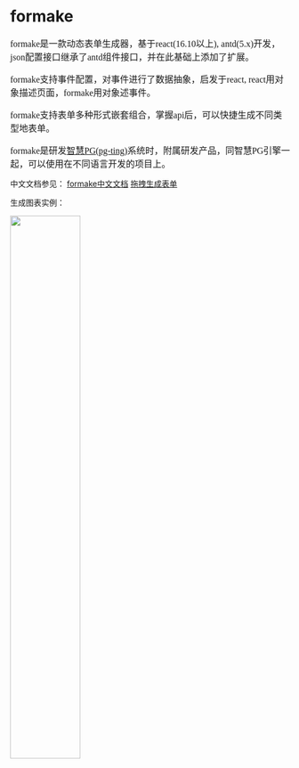 # formake

<font size='3' face="宋体">
formake是一款动态表单生成器，基于react(16.10以上), antd(5.x)开发，json配置接口继承了antd组件接口，并在此基础上添加了扩展。

formake支持事件配置，对事件进行了数据抽象，启发于react, react用对象描述页面，formake用对象述事件。

formake支持表单多种形式嵌套组合，掌握api后，可以快捷生成不同类型地表单。

formake是研发[智慧PG(pg-ting)](https://www.pgting.com)系统时，附属研发产品，同智慧PG引擎一起，可以使用在不同语言开发的项目上。
</font>

中文文档参见：
[formake中文文档](https://www.pgting.com/pg-doc/formake)
[拖拽生成表单](https://www.pgting.com/formDesign)


生成图表实例：

<img src="https://s1.ax1x.com/2023/05/13/p961zwQ.png" width="50%" />





